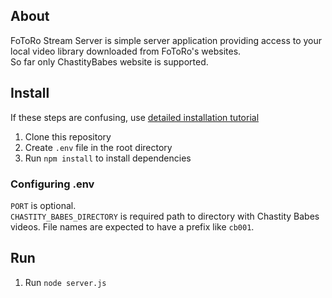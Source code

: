 ## About
FoToRo Stream Server is simple server application providing access to your local video library downloaded from FoToRo's websites.  
So far only ChastityBabes website is supported.

## Install
If these steps are confusing, use [detailed installation tutorial](wiki/Installation-tutorial)
1. Clone this repository
1. Create `.env` file in the root directory
1. Run `npm install` to install dependencies

### Configuring .env
`PORT` is optional.  
`CHASTITY_BABES_DIRECTORY` is required path to directory with Chastity Babes videos. File names are expected to have a prefix like `cb001`.

## Run
1. Run `node server.js`
